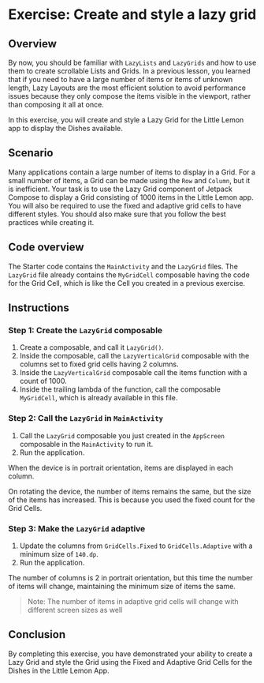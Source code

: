 # Exercise: Create and style a lazy grid

## Overview
By now, you should be familiar with `LazyLists` and `LazyGrids` 
and how to use them to create scrollable Lists and Grids. 
In a previous lesson, 
you learned that if you need to have a large number of items or items of unknown length, 
Lazy Layouts are the most efficient solution to avoid performance issues 
because they only compose the items visible in the viewport, 
rather than composing it all at once.

In this exercise, 
you will create and style a Lazy Grid for the Little Lemon app to display the Dishes available.

## Scenario
Many applications contain a large number of items to display in a Grid. 
For a small number of items, a Grid can be made using the `Row` and `Column`,
but it is inefficient. 
Your task is to use the Lazy Grid component of Jetpack Compose 
to display a Grid consisting of 1000 items in the Little Lemon app. 
You will also be required to use the fixed and adaptive grid cells to have different styles.
You should also make sure that you follow the best practices while creating it.

## Code overview
The Starter code contains the `MainActivity` and the `LazyGrid` files.
The `LazyGrid` file already contains the `MyGridCell` composable having the code for the Grid Cell,
which is like the Cell you created in a previous exercise.

## Instructions

### Step 1: Create the `LazyGrid` composable
1. Create a composable, and call it `LazyGrid()`.
2. Inside the composable, call the `LazyVerticalGrid` composable 
   with the columns set to fixed grid cells having 2 columns.
3. Inside the `LazyVerticalGrid` composable call the items function with a count of 1000.
4. Inside the trailing lambda of the function, call the composable `MyGridCell`,
   which is already available in this file.

### Step 2: Call the `LazyGrid` in `MainActivity`
1. Call the `LazyGrid` composable you just created in the `AppScreen` composable
   in the `MainActivity` to run it.
2. Run the application.

When the device is in portrait orientation, items are displayed in each column.

On rotating the device, the number of items remains the same, 
but the size of the items has increased. 
This is because you used the fixed count for the Grid Cells.

### Step 3: Make the `LazyGrid` adaptive
1. Update the columns from `GridCells.Fixed` to `GridCells.Adaptive` 
   with a minimum size of `140.dp`.
2. Run the application.

The number of columns is 2 in portrait orientation,
but this time the number of items will change,
maintaining the minimum size of items the same.

> Note: The number of items in adaptive grid cells will change with different screen sizes as well 

## Conclusion
By completing this exercise, 
you have demonstrated your ability to create a Lazy Grid
and style the Grid using the Fixed and Adaptive Grid Cells for the Dishes in the Little Lemon App.